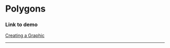 # Polygons

### Link to demo

[Creating a Graphic](https://edelprior.github.io/GenerativeCoding/02_shape/02_05/index.html)

---
